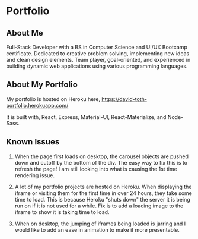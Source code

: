 # Portfolio

## About Me
Full-Stack Developer with a BS in Computer Science and UI/UX Bootcamp certificate.  Dedicated to creative problem solving, implementing new ideas and clean design elements. Team player, goal-oriented, and experienced in building dynamic web applications using various programming languages. 

## About My Portfolio
My portfolio is hosted on Heroku here, https://david-toth-portfolio.herokuapp.com/

It is built with, React, Express, Material-UI, React-Materialize, and Node-Sass.

## Known Issues
1. When the page first loads on desktop, the carousel objects are pushed down and cutoff by the bottom of the div.  The easy way to fix this is to refresh the page! I am still looking into what is causing the 1st time rendering issue.

2. A lot of my portfolio projects are hosted on Heroku.  When displaying the iframe or visiting them for the first time in over 24 hours, they take some time to load.  This is because Heroku "shuts down" the server it is being run on if it is not used for a while.  Fix is to add a loading image to the iframe to show it is taking time to load.

3. When on desktop, the jumping of iframes being loaded is jarring and I would like to add an ease in animation to make it more presentable.
